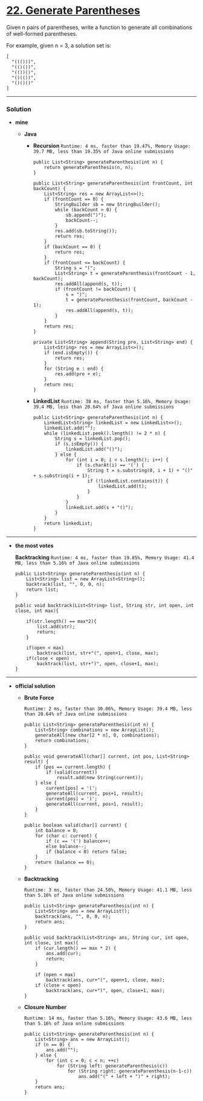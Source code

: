 # [22. Generate Parentheses](https://leetcode.com/problems/generate-parentheses/)

Given n pairs of parentheses, write a function to generate all combinations of well-formed parentheses.

For example, given n = 3, a solution set is:
```
[
  "((()))",
  "(()())",
  "(())()",
  "()(())",
  "()()()"
]
```

---

### Solution
* **mine**
  * **Java**
    
    * **Recursion** `Runtime: 4 ms, faster than 19.47%, Memory Usage: 39.7 MB, less than 19.35% of Java online submissions`
      ```
      public List<String> generateParenthesis(int n) {
          return generateParenthesis(n, n);
      }

      public List<String> generateParenthesis(int frontCount, int backCount) {
          List<String> res = new ArrayList<>();
          if (frontCount == 0) {
              StringBuilder sb = new StringBuilder();
              while (backCount > 0) {
                  sb.append(")");
                  backCount--;
              }
              res.add(sb.toString());
              return res;
          }
          if (backCount == 0) {
              return res;
          }
          if (frontCount <= backCount) {
              String s = "(";
              List<String> t = generateParenthesis(frontCount - 1, backCount);
              res.addAll(append(s, t));
              if (frontCount != backCount) {
                  s = ")";
                  t = generateParenthesis(frontCount, backCount - 1);
                  res.addAll(append(s, t));
              }
          }
          return res;
      }

      private List<String> append(String pre, List<String> end) {
          List<String> res = new ArrayList<>();
          if (end.isEmpty()) {
              return res;
          }
          for (String e : end) {
              res.add(pre + e);
          }
          return res;
      }
      ```
  
    * **LinkedList** `Runtime: 38 ms, faster than 5.16%, Memory Usage: 39.4 MB, less than 20.64% of Java online submissions`
      ```
      public List<String> generateParenthesis(int n) {
          LinkedList<String> linkedList = new LinkedList<>();
          linkedList.add("");
          while (linkedList.peek().length() != 2 * n) {
              String s = linkedList.pop();
              if (s.isEmpty()) {
                  linkedList.add("()");
              } else {
                  for (int i = 0; i < s.length(); i++) {
                      if (s.charAt(i) == '(') {
                          String t = s.substring(0, i + 1) + "()" + s.substring(i + 1);
                          if (!linkedList.contains(t)) {
                              linkedList.add(t);
                          }
                      }
                  }
                  linkedList.add(s + "()");
              }
          }
          return linkedList;
      }
      ```
      
---

* **the most votes**
  
  **Backtracking** `Runtime: 4 ms, faster than 19.85%, Memory Usage: 41.4 MB, less than 5.16% of Java online submissions`
  ```
  public List<String> generateParenthesis(int n) {
      List<String> list = new ArrayList<String>();
      backtrack(list, "", 0, 0, n);
      return list;
  }

  public void backtrack(List<String> list, String str, int open, int close, int max){

      if(str.length() == max*2){
          list.add(str);
          return;
      }

      if(open < max)
          backtrack(list, str+"(", open+1, close, max);
      if(close < open)
          backtrack(list, str+")", open, close+1, max);
  }
  ```

---

* **official solution**
  * **Brute Force**
    
    `Runtime: 2 ms, faster than 30.06%, Memory Usage: 39.4 MB, less than 20.64% of Java online submissions`
    ```
    public List<String> generateParenthesis(int n) {
        List<String> combinations = new ArrayList();
        generateAll(new char[2 * n], 0, combinations);
        return combinations;
    }

    public void generateAll(char[] current, int pos, List<String> result) {
        if (pos == current.length) {
            if (valid(current))
                result.add(new String(current));
        } else {
            current[pos] = '(';
            generateAll(current, pos+1, result);
            current[pos] = ')';
            generateAll(current, pos+1, result);
        }
    }

    public boolean valid(char[] current) {
        int balance = 0;
        for (char c: current) {
            if (c == '(') balance++;
            else balance--;
            if (balance < 0) return false;
        }
        return (balance == 0);
    }
    ```
    
  * **Backtracking**
  
    `Runtime: 3 ms, faster than 24.50%, Memory Usage: 41.1 MB, less than 5.16% of Java online submissions`
    ```
    public List<String> generateParenthesis(int n) {
        List<String> ans = new ArrayList();
        backtrack(ans, "", 0, 0, n);
        return ans;
    }

    public void backtrack(List<String> ans, String cur, int open, int close, int max){
        if (cur.length() == max * 2) {
            ans.add(cur);
            return;
        }

        if (open < max)
            backtrack(ans, cur+"(", open+1, close, max);
        if (close < open)
            backtrack(ans, cur+")", open, close+1, max);
    }
    ```
      
  * **Closure Number**
  
    `Runtime: 14 ms, faster than 5.16%, Memory Usage: 43.6 MB, less than 5.16% of Java online submissions`
    ```
    public List<String> generateParenthesis(int n) {
        List<String> ans = new ArrayList();
        if (n == 0) {
            ans.add("");
        } else {
            for (int c = 0; c < n; ++c)
                for (String left: generateParenthesis(c))
                    for (String right: generateParenthesis(n-1-c))
                        ans.add("(" + left + ")" + right);
        }
        return ans;
    }
    ```
